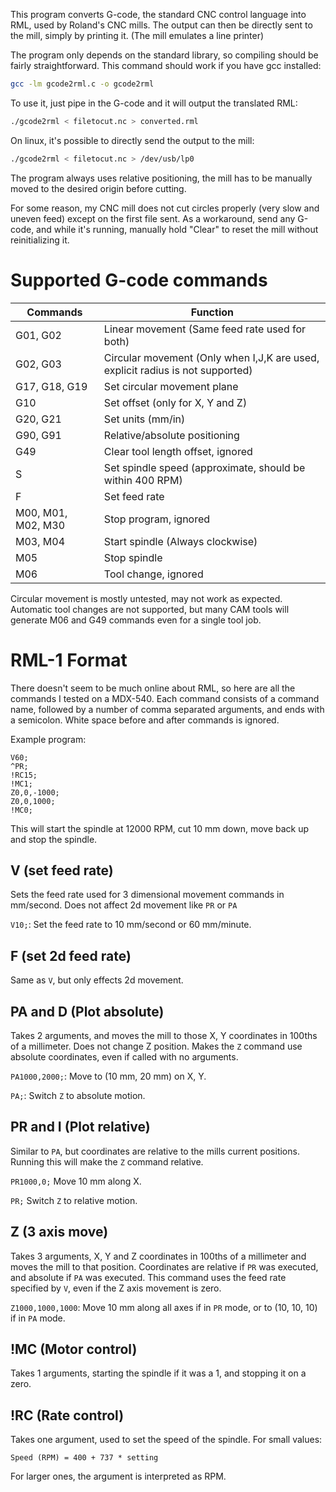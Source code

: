 This program converts G-code, the standard CNC control language into RML, used by Roland's CNC mills.
The output can then be directly sent to the mill, simply by printing it. (The mill emulates a line printer)

The program only depends on the standard library, so compiling should be fairly straightforward.
This command should work if you have gcc installed:

```sh
gcc -lm gcode2rml.c -o gcode2rml
```

To use it, just pipe in the G-code and it will output the translated RML:

```sh
./gcode2rml < filetocut.nc > converted.rml
```

On linux, it's possible to directly send the output to the mill:

```sh
./gcode2rml < filetocut.nc > /dev/usb/lp0
```

The program always uses relative positioning, the mill has to be manually moved to the desired origin before cutting.

For some reason, my CNC mill does not cut circles properly (very slow and uneven feed) except on the first file sent.
As a workaround, send any G-code, and while it's running, manually hold "Clear" to reset the mill without reinitializing it.

# Supported G-code commands

|Commands|Function|
|-|-|
|G01, G02|Linear movement (Same feed rate used for both)|
|G02, G03|Circular movement (Only when I,J,K are used, explicit radius is not supported)|
|G17, G18, G19|Set circular movement plane|
|G10|Set offset (only for X, Y and Z)|
|G20, G21|Set units (mm/in)|
|G90, G91|Relative/absolute positioning|
|G49|Clear tool length offset, ignored|
|S|Set spindle speed (approximate, should be within 400 RPM)|
|F|Set feed rate|
|M00, M01, M02, M30|Stop program, ignored|
|M03, M04|Start spindle (Always clockwise)|
|M05|Stop spindle|
|M06|Tool change, ignored|

Circular movement is mostly untested, may not work as expected.
Automatic tool changes are not supported, but many CAM tools will generate M06 and G49 commands even for a single tool job.

# RML-1 Format

There doesn't seem to be much online about RML, so here are all the commands I tested on a MDX-540.
Each command consists of a command name, followed by a number of comma separated arguments, and ends with a semicolon.
White space before and after commands is ignored. 

Example program:

```
V60;
^PR;
!RC15;
!MC1;
Z0,0,-1000;
Z0,0,1000;
!MC0;
```

This will start the spindle at 12000 RPM, cut 10 mm down, move back up and stop the spindle.

## V (set feed rate)

Sets the feed rate used for 3 dimensional movement commands in mm/second.
Does not affect 2d movement like `PR` or `PA`


`V10;`: Set the feed rate to 10 mm/second or 60 mm/minute.

## F (set 2d feed rate)

Same as `V`, but only effects 2d movement.

## PA and D (Plot absolute)

Takes 2 arguments, and moves the mill to those X, Y coordinates in 100ths of a millimeter.
Does not change Z position.
Makes the `Z` command use absolute coordinates, even if called with no arguments.

`PA1000,2000;`: Move to (10 mm, 20 mm) on X, Y.

`PA;`: Switch `Z` to absolute motion.

## PR and I (Plot relative)

Similar to `PA`, but coordinates are relative to the mills current positions.
Running this will make the `Z` command relative.

`PR1000,0;` Move 10 mm along  X.

`PR;` Switch `Z` to relative motion.

## Z (3 axis move)

Takes 3 arguments, X, Y and Z coordinates in 100ths of a millimeter and moves the mill to that position.
Coordinates are relative if `PR` was executed, and absolute if `PA` was executed.
This command uses the feed rate specified by `V`, even if the Z axis movement is zero.

`Z1000,1000,1000`: Move 10 mm along all axes if in `PR` mode, or to (10, 10, 10) if in `PA` mode.

## !MC (Motor control)

Takes 1 arguments, starting the spindle if it was a 1, and stopping it on a zero.

## !RC (Rate control)

Takes one argument, used to set the speed of the spindle. For small values:

```
Speed (RPM) = 400 + 737 * setting
```

For larger ones, the argument is interpreted as RPM.
